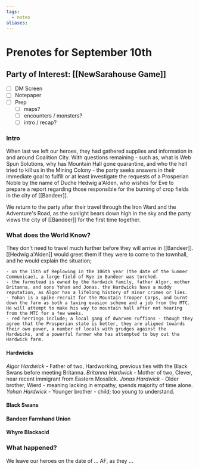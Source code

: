 ```yaml
---
tags:
  - notes
aliases:
---
```


# Prenotes for September 10th
## Party of Interest: [[NewSarahouse Game]]
- [ ] DM Screen
- [ ] Notepaper
- [ ] Prep
	- [ ] maps?
	- [ ] encounters / monsters?
	- [ ] intro / recap?

### Intro

When last we left our heroes, they had gathered supplies and information in and around Coalition City. With questions remaining - such as, what is Web Spun Solutions, why has Mountain Hall gone quarantine, and who the hell tried to kill us in the Mining Colony - the party seeks answers in their immediate goal to fulfill or at least investigate the requests of a Prosperian Noble by the name of Duche Hedwig a'Alden, who wishes for Eve to prepare a report regarding those responsible for the burning of crop fields in the city of [[Bandeer]]. 

We return to the party after their travel through the Iron Ward and the Adventure's Road, as the sunlight bears down high in the sky and the party views the city of [[Bandeer]] for the first time together.

### What does the World Know?

They don't need to travel much further before they will arrive in [[Bandeer]]. [[Hedwig a'Alden]] would greet them if they were to come to the townhall, and he would explain the situation;

	- on the 15th of Replowing in the 106th year (the date of the Summer Communicae), a large field of Rye in Bandeer was torched.
	- the farmstead is owned by the Hardwick family, father Algor, mother Britanna, and sons Yohan and Jonas. the Hardwicks have a muddy reputation, as Algor has a lifelong history of minor crimes or lies.
	- Yohan is a spike-recruit for the Mountain Trooper Corps, and burnt down the farm as both a taxing evasion scheme and a job from the MTC. He will attempt to make his way to mountain hall after not hearing from the MTC for a few weeks.
	- red herrings include; a local gang of dwarven ruffians - though they agree that the Prosperian state is better, they are aligned towards their own power, a number of locals with grudges against the Hardwicks, and a powerful farmer who has attempted to buy out the Hardwick farm.

#### Hardwicks
*Algor Hardwick* - Father of two, Hardworking, previous ties with the Black Swans before meeting Britanna. 
*Britanna Hardwick* - Mother of two, Clever, near recent immigrant from Eastern Mosslick.
*Jonas Hardwick* - Older brother, Wierd - meaning lacking in empathy, spends majority of time alone.
*Yohan Hardwick* - Younger brother - child; too young to understand.
#### Black Swans

#### Bandeer Farmhand Union
#### Whyre Blackacid
### What happened?


We leave our heroes on the date of ... AF, as they ...